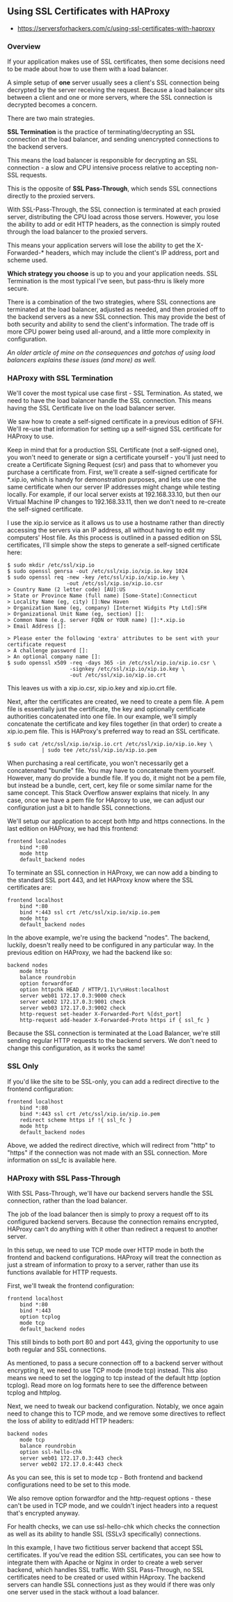 ## Using SSL Certificates with HAProxy
- https://serversforhackers.com/c/using-ssl-certificates-with-haproxy

### Overview

If your application makes use of SSL certificates, then some decisions need to be made about how to use them with a load balancer.

A simple setup of **one** server usually sees a client's SSL connection being decrypted by the server receiving the request. Because a load balancer sits between a client and one or more servers, where the SSL connection is decrypted becomes a concern.

There are two main strategies.

**SSL Termination** is the practice of terminating/decrypting an SSL connection at the load balancer, and sending unencrypted connections to the backend servers.

This means the load balancer is responsible for decrypting an SSL connection - a slow and CPU intensive process relative to accepting non-SSL requests.

This is the opposite of **SSL Pass-Through**, which sends SSL connections directly to the proxied servers.

With SSL-Pass-Through, the SSL connection is terminated at each proxied server, distributing the CPU load across those servers. However, you lose the ability to add or edit HTTP headers, as the connection is simply routed through the load balancer to the proxied servers.

This means your application servers will lose the ability to get the X-Forwarded-* headers, which may include the client's IP address, port and scheme used.

**Which strategy you choose** is up to you and your application needs. SSL Termination is the most typical I've seen, but pass-thru is likely more secure.

There is a combination of the two strategies, where SSL connections are terminated at the load balancer, adjusted as needed, and then proxied off to the backend servers as a new SSL connection. This may provide the best of both security and ability to send the client's information. The trade off is more CPU power being used all-around, and a little more complexity in configuration.

  *An older article of mine on the consequences and gotchas of using load balancers explains these issues (and more) as well.*

### HAProxy with SSL Termination

We'll cover the most typical use case first - SSL Termination. As stated, we need to have the load balancer handle the SSL connection. This means having the SSL Certificate live on the load balancer server.

We saw how to create a self-signed certificate in a previous edition of SFH. We'll re-use that information for setting up a self-signed SSL certificate for HAProxy to use.

Keep in mind that for a production SSL Certificate (not a self-signed one), you won't need to generate or sign a certificate yourself - you'll just need to create a Certificate Signing Request (csr) and pass that to whomever you purchase a certificate from.
First, we'll create a self-signed certificate for *.xip.io, which is handy for demonstration purposes, and lets use one the same certificate when our server IP addresses might change while testing locally. For example, if our local server exists at 192.168.33.10, but then our Virtual Machine IP changes to 192.168.33.11, then we don't need to re-create the self-signed certificate.

I use the xip.io service as it allows us to use a hostname rather than directly accessing the servers via an IP address, all without having to edit my computers' Host file.
As this process is outlined in a passed edition on SSL certificates, I'll simple show the steps to generate a self-signed certificate here:
```
$ sudo mkdir /etc/ssl/xip.io
$ sudo openssl genrsa -out /etc/ssl/xip.io/xip.io.key 1024
$ sudo openssl req -new -key /etc/ssl/xip.io/xip.io.key \
                   -out /etc/ssl/xip.io/xip.io.csr
> Country Name (2 letter code) [AU]:US
> State or Province Name (full name) [Some-State]:Connecticut
> Locality Name (eg, city) []:New Haven
> Organization Name (eg, company) [Internet Widgits Pty Ltd]:SFH
> Organizational Unit Name (eg, section) []:
> Common Name (e.g. server FQDN or YOUR name) []:*.xip.io
> Email Address []:

> Please enter the following 'extra' attributes to be sent with your certificate request
> A challenge password []:
> An optional company name []:
$ sudo openssl x509 -req -days 365 -in /etc/ssl/xip.io/xip.io.csr \
                    -signkey /etc/ssl/xip.io/xip.io.key \
                    -out /etc/ssl/xip.io/xip.io.crt
```

This leaves us with a xip.io.csr, xip.io.key and xip.io.crt file.

Next, after the certificates are created, we need to create a pem file. A pem file is essentially just the certificate, the key and optionally certificate authorities concatenated into one file. In our example, we'll simply concatenate the certificate and key files together (in that order) to create a xip.io.pem file. This is HAProxy's preferred way to read an SSL certificate.
```
$ sudo cat /etc/ssl/xip.io/xip.io.crt /etc/ssl/xip.io/xip.io.key \
           | sudo tee /etc/ssl/xip.io/xip.io.pem
```         
When purchasing a real certificate, you won't necessarily get a concatenated "bundle" file. You may have to concatenate them yourself. However, many do provide a bundle file. If you do, it might not be a pem file, but instead be a bundle, cert, cert, key file or some similar name for the same concept. This Stack Overflow answer explains that nicely.
In any case, once we have a pem file for HAproxy to use, we can adjust our configuration just a bit to handle SSL connections.

We'll setup our application to accept both http and https connections. In the last edition on HAProxy, we had this frontend:
```
frontend localnodes
    bind *:80
    mode http
    default_backend nodes
```
To terminate an SSL connection in HAProxy, we can now add a binding to the standard SSL port 443, and let HAProxy know where the SSL certificates are:
```
frontend localhost
    bind *:80
    bind *:443 ssl crt /etc/ssl/xip.io/xip.io.pem
    mode http
    default_backend nodes
```
In the above example, we're using the backend "nodes". The backend, luckily, doesn't really need to be configured in any particular way. In the previous edition on HAProxy, we had the backend like so:
```
backend nodes
    mode http
    balance roundrobin
    option forwardfor
    option httpchk HEAD / HTTP/1.1\r\nHost:localhost
    server web01 172.17.0.3:9000 check
    server web02 172.17.0.3:9001 check
    server web03 172.17.0.3:9002 check
    http-request set-header X-Forwarded-Port %[dst_port]
    http-request add-header X-Forwarded-Proto https if { ssl_fc }
```
Because the SSL connection is terminated at the Load Balancer, we're still sending regular HTTP requests to the backend servers. We don't need to change this configuration, as it works the same!

### SSL Only

If you'd like the site to be SSL-only, you can add a redirect directive to the frontend configuration:
```
frontend localhost
    bind *:80
    bind *:443 ssl crt /etc/ssl/xip.io/xip.io.pem
    redirect scheme https if !{ ssl_fc }
    mode http
    default_backend nodes
```
Above, we added the redirect directive, which will redirect from "http" to "https" if the connection was not made with an SSL connection. More information on ssl_fc is available here.

### HAProxy with SSL Pass-Through

With SSL Pass-Through, we'll have our backend servers handle the SSL connection, rather than the load balancer.

The job of the load balancer then is simply to proxy a request off to its configured backend servers. Because the connection remains encrypted, HAProxy can't do anything with it other than redirect a request to another server.

In this setup, we need to use TCP mode over HTTP mode in both the frontend and backend configurations. HAProxy will treat the connection as just a stream of information to proxy to a server, rather than use its functions available for HTTP requests.

First, we'll tweak the frontend configuration:
```
frontend localhost
    bind *:80
    bind *:443
    option tcplog
    mode tcp
    default_backend nodes
```
This still binds to both port 80 and port 443, giving the opportunity to use both regular and SSL connections.

As mentioned, to pass a secure connection off to a backend server without encrypting it, we need to use TCP mode (mode tcp) instead. This also means we need to set the logging to tcp instead of the default http (option tcplog). Read more on log formats here to see the difference between tcplog and httplog.

Next, we need to tweak our backend configuration. Notably, we once again need to change this to TCP mode, and we remove some directives to reflect the loss of ability to edit/add HTTP headers:
```
backend nodes
    mode tcp
    balance roundrobin
    option ssl-hello-chk
    server web01 172.17.0.3:443 check
    server web02 172.17.0.4:443 check
```
As you can see, this is set to mode tcp - Both frontend and backend configurations need to be set to this mode.

We also remove option forwardfor and the http-request options - these can't be used in TCP mode, and we couldn't inject headers into a request that's encrypted anyway.

For health checks, we can use ssl-hello-chk which checks the connection as well as its ability to handle SSL (SSLv3 specifically) connections.

In this example, I have two fictitious server backend that accept SSL certificates. If you've read the edition SSL certificates, you can see how to integrate them with Apache or Nginx in order to create a web server backend, which handles SSL traffic. With SSL Pass-Through, no SSL certificates need to be created or used within HAproxy. The backend servers can handle SSL connections just as they would if there was only one server used in the stack without a load balancer.
